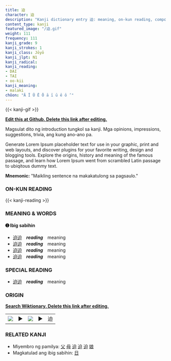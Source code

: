 ```yaml
---
title: 迫
character: 迫
description: "Kanji dictionary entry 迫: meaning, on-kun reading, compounds, origin, related kanji"
content_type: kanji
featured_image: "/迫.gif"
weight: 111
frequency: 111
kanji_grade: 9
kanji_strokes: 1
kanji_class: Jōyō
kanji_jlpt: N1
kanji_radical: 
kanji_reading: 
- DAI
- TAI
- oo-kii
kanji_meaning:
- malaki
chōon: "Ā Ī Ū Ē Ō ā ī ū ē ō ’"
---
```

[//]: # (Don't edit the line below. Kanji animated GIF code is automatically generated.)
{{< kanji-gif >}}

[//]: # (Edit below this line.)

**[Edit this at Github. Delete this link after editing.](https://github.com/tim0g/tim/tree/main/content/kanji/迫/index.md)**

Magsulat dito ng introduction tungkol sa kanji. Mga opinions, impressions, suggestions, trivia, ang kung ano-ano pa.

Generate Lorem Ipsum placeholder text for use in your graphic, print and web layouts, and discover plugins for your favorite writing, design and blogging tools. Explore the origins, history and meaning of the famous passage, and learn how Lorem Ipsum went from scrambled Latin passage to ubiqitous dummy text.
 
**Mnemonic:** "Maikling sentence na makakatulong sa pagsaulo."

### ON-KUN READING

[//]: # (Don't edit the line below. ON-KUN READING code is automatically generated.)
{{< kanji-reading >}}

### MEANING & WORDS

#### ➊ **Ibig sabihin**
  - [迫](../迫)[迫](../迫)　***reading***　meaning
  - [迫](../迫)[迫](../迫)　***reading***　meaning
  - [迫](../迫)[迫](../迫)　***reading***　meaning
  - [迫](../迫)[迫](../迫)　***reading***　meaning

### SPECIAL READING
  - [迫](../迫)[迫](../迫)　***reading***　meaning

### ORIGIN

**[Search Wiktionary. Delete this link after editing.](https://wiktionary.org/wiki/迫)**
<table class="kanji-table"><tr><td>
<img src="60px-迫-bronze.svg.png">
</td><td>▶</td><td>
<img src="60px-迫-oracle.svg.png">
</td><td>▶</td>
<td class="kanji-origin">迫</td>
</tr></table>

### RELATED KANJI
- Miyembro ng pamilya: [父](../父) [母](../母) [迫](../迫) [迫](../迫) [迫](../迫) [娘](../娘)
- Magkatulad ang ibig sabihin: [日](../日)
